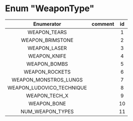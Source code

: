 # Enum "WeaponType"
|Enumerator|comment|id|
|:--:|:--:|:--:|
| WEAPON_TEARS |  | 1 |
| WEAPON_BRIMSTONE |  | 2 |
| WEAPON_LASER |  | 3 |
| WEAPON_KNIFE |  | 4 |
| WEAPON_BOMBS |  | 5 |
| WEAPON_ROCKETS |  | 6 |
| WEAPON_MONSTROS_LUNGS |  | 7 |
| WEAPON_LUDOVICO_TECHNIQUE |  | 8 |
| WEAPON_TECH_X |  | 9 |
| WEAPON_BONE |  | 10 |
| NUM_WEAPON_TYPES |  | 11 |